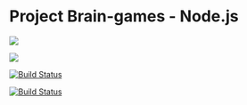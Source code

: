 # Project Brain-games - Node.js

<a href="https://codeclimate.com/github/codeclimate/codeclimate/maintainability"><img src="https://api.codeclimate.com/v1/badges/a99a88d28ad37a79dbf6/maintainability" /></a>

<a href="https://codeclimate.com/github/codeclimate/codeclimate/test_coverage"><img src="https://api.codeclimate.com/v1/badges/a99a88d28ad37a79dbf6/test_coverage" /></a>

[![Build Status](https://travis-ci.com/travis-ci/travis-web.svg?branch=master)](https://travis-ci.com/travis-ci/travis-web)

[![Build Status](https://travis-ci.org/pravdorin/backend-project-lvl1.svg?branch=master)](https://travis-ci.org/pravdorin/backend-project-lvl1)